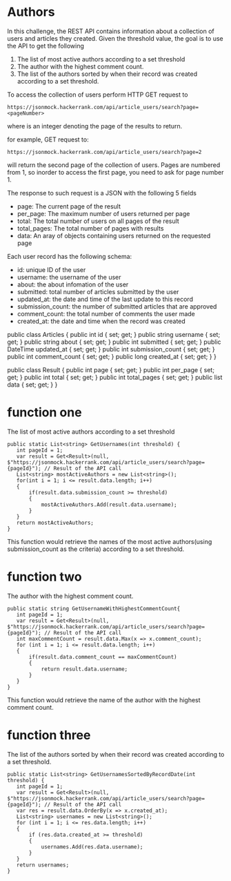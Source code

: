 # Authors

In this challenge, the REST API contains information about a collection of users and articles they created. Given the threshold value, the goal is to use the API to get the following 

1. The list of most active authors according to a set threshold
2. The author with the highest comment count.
3. The list of the authors sorted by when their record was created according to a set threshold.
 
 To access the collection of users perform HTTP GET request to 
 ```
https://jsonmock.hackerrank.com/api/article_users/search?page=<pageNumber>

```
where <pageNumber> is an integer denoting the page of the results to return.
 
 for example, GET request to:
  ```
https://jsonmock.hackerrank.com/api/article_users/search?page=2
```
will return the second page of the collection of users. Pages are numbered from 1, so inorder to access the first page, you need to ask for page number 1.

The response to such request is a JSON with the following 5 fields

 * page: The current page of the result
 * per_page: The maximum number of users returned per page
 * total: The total number of users on all pages of the result
 * total_pages: The total number of pages with results
 * data: An aray of objects containing users returned on the requested page
 
Each user record has the following schema:
 * id: unique ID of the user
 * username: the username of the user
 * about: the about infomation of the user
 * submitted: total number of articles submitted by the user
 * updated_at: the date and time of the last update to this record
 * submission_count: the number of submitted articles that are approved
 * comment_count: the total number of comments the user made
 * created_at: the date and time when the record was created
 
public class Articles
{
	public int id { set; get; }
	public string username { set; get; }
	public string about { set; get; }
	public int submitted { set; get; }
	public DateTime updated_at { set; get; }
	public int submission_count { set; get; }
	public int comment_count { set; get; }
	public long created_at { set; get; }
}

public class Result
{
	public int page { set; get; }
	public int per_page { set; get; }
	public int total { set; get; }
	public int total_pages { set; get; }
	public list<Articles> data { set; get; }
}
 
 # function one
 The list of most active authors according to a set threshold
 ```
 public static List<string> GetUsernames(int threshold) {
    int pageId = 1;
	var result = Get<Result>(null, $"https://jsonmock.hackerrank.com/api/article_users/search?page={pageId}"); // Result of the API call
	List<string> mostActiveAuthors = new List<string>();
	for(int i = 1; i <= result.data.length; i++)
	{
		if(result.data.submission_count >= threshold)
		{
			mostActiveAuthors.Add(result.data.username);
		}
	}
	return mostActiveAuthors;
 }
 ```
 This function would retrieve the names of the most active authors(using submission_count as the criteria) according to a set threshold.
 
 # function two
 The author with the highest comment count.
 ```
 public static string GetUsernameWithHighestCommentCount{
	int pageId = 1;
	var result = Get<Result>(null, $"https://jsonmock.hackerrank.com/api/article_users/search?page={pageId}"); // Result of the API call
	int maxCommentCount = result.data.Max(x => x.comment_count);
	for (int i = 1; i <= result.data.length; i++)
	{
		if(result.data.comment_count == maxCommentCount)
		{
			return result.data.username;
		}
	}  
 }
 ```
  This function would retrieve the name of the author with the highest comment count.
  
 # function three
The list of the authors sorted by when their record was created according to a set threshold.
 ```
 public static List<string> GetUsernamesSortedByRecordDate(int threshold) {
    int pageId = 1;
	var result = Get<Result>(null, $"https://jsonmock.hackerrank.com/api/article_users/search?page={pageId}"); // Result of the API call
	var res = result.data.OrderBy(x => x.created_at);
	List<string> usernames = new List<string>();
	for (int i = 1; i <= res.data.length; i++)
	{
		if (res.data.created_at >= threshold)
		{
			usernames.Add(res.data.username);
		}
	}
	return usernames;
 }
 ```

 
